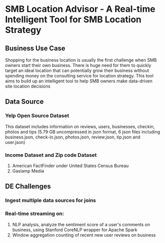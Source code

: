 # SMB Location Advisor - A Real-time Intelligent Tool for SMB Location Strategy

## Business Use Case
Shopping for the business location is usually the first challenge when SMB owners start their own business. There is huge need for them to quickly target an ideal location that can potentially grow their business without spending money on the consulting service for location strategy.
This tool aims to build up an intelligent tool to help SMB owners make data-driven site location decisions


## Data Source
### Yelp Open Source Dataset
This dataset includes information on reviews, users, businesses, checkin, photos and tips (5.79 GB uncompressed in json format, 6 json files including business.json, check-in.json, photos.json, review.json, tip.json and user.json)
### Income Dataset and Zip code Dataset 
1. American FactFinder under United States Census Bureau 
2. Gaslamp Media


## DE Challenges
### Ingest multiple data sources for joins
### Real-time streaming on:
1. NLP analysis, analyze the sentiment score of a user's comments on business, using Stanford CoreNLP wrapper for Apache Spark
2. Window aggregation counting of recent new user reviews on business
